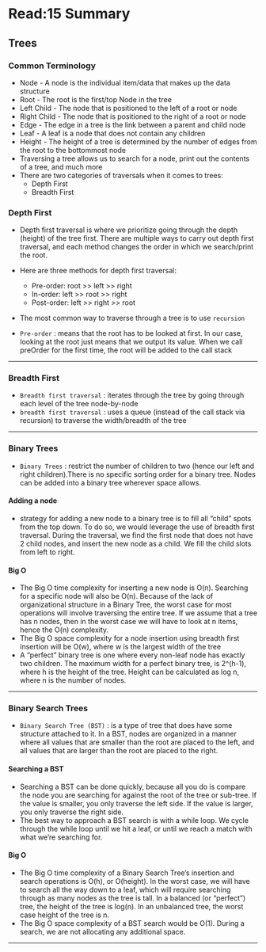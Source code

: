 # Read:15 Summary 
## Trees
### Common Terminology
  * Node - A node is the individual item/data that makes up the data structure
  * Root - The root is the first/top Node in the tree
  * Left Child - The node that is positioned to the left of a root or node
  * Right Child - The node that is positioned to the right of a root or node
  * Edge - The edge in a tree is the link between a parent and child node
  * Leaf - A leaf is a node that does not contain any children
  * Height - The height of a tree is determined by the number of edges from the root to the bottommost node
* Traversing a tree allows us to search for a node, print out the contents of a tree, and much more
* There are two categories of traversals when it comes to trees:
  * Depth First
  * Breadth First
### Depth First
* Depth first traversal is where we prioritize going through the depth (height) of the tree first. There are multiple ways to carry out depth first 
traversal, and each method changes the order in which we search/print the root. 
* Here are three methods for depth first traversal:

  * Pre-order: root >> left >> right
  * In-order: left >> root >> right
  * Post-order: left >> right >> root
* The most common way to traverse through a tree is to use `recursion`
* `Pre-order` :  means that the root has to be looked at first. In our case, looking at the root just means that we output its value. When we call 
preOrder for the first time, the root will be added to the call stack
----------------------------------------------------------------------------------------------------------------------------------------------
### Breadth First
* `Breadth first traversal` : iterates through the tree by going through each level of the tree node-by-node
*  `breadth first traversal` : uses a queue (instead of the call stack via recursion) to traverse the width/breadth of the tree
-----------------------------------------------------------------------------------------------------------------------------------------------
### Binary Trees
* `Binary Trees` : restrict the number of children to two (hence our left and right children).There is no specific sorting order for a binary tree. Nodes can be
added into a binary tree wherever space allows.
#### Adding a node
* strategy for adding a new node to a binary tree is to fill all “child” spots from the top down. To do so, we would leverage the use of breadth first traversal. During the
traversal, we find the first node that does not have 2 child nodes, and insert the new node as a child. We fill the child slots from left to right.
#### Big O
* The Big O time complexity for inserting a new node is O(n). Searching for a specific node will also be O(n). Because of the lack of organizational structure 
in a Binary Tree, the worst case for most operations will involve traversing the entire tree. If we assume that a tree has n nodes, then in the worst case we will
have to look at n items, hence the O(n) complexity.
* The Big O space complexity for a node insertion using breadth first insertion will be O(w), where w is the largest width of the tree
* A “perfect” binary tree is one where every non-leaf node has exactly two children. The maximum width for a perfect binary tree, is 2^(h-1), where h is the
height of the tree. Height can be calculated as log n, where n is the number of nodes.
----------------------------------------------------------------------------------------------------------------------------------------------------
### Binary Search Trees
* `Binary Search Tree (BST)` :  is a type of tree that does have some structure attached to it. In a BST, nodes are organized in a manner where all values 
that are smaller than the root are placed to the left, and all values that are larger than the root are placed to the right.
#### Searching a BST
* Searching a BST can be done quickly, because all you do is compare the node you are searching for against the root of the tree or sub-tree. If the value
is smaller, you only traverse the left side. If the value is larger, you only traverse the right side.
* The best way to approach a BST search is with a while loop. We cycle through the while loop until we hit a leaf, or until we reach a match with what we’re searching for.
#### Big O
* The Big O time complexity of a Binary Search Tree’s insertion and search operations is O(h), or O(height). In the worst case, we will have to search all the way down 
to a leaf, which will require searching through as many nodes as the tree is tall. In a balanced (or “perfect”) tree, the height of the tree is log(n). In an unbalanced
tree, the worst case height of the tree is n.
* The Big O space complexity of a BST search would be O(1). During a search, we are not allocating any additional space.

------------------------------------------------------------------------------------------------------------------------------------------------------------
















